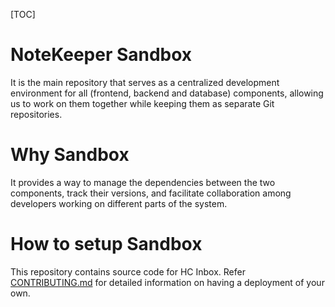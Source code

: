 [TOC]

# NoteKeeper Sandbox

It is the main repository that serves as a centralized development environment for all (frontend, backend and database) components, allowing us to work on them together while keeping them as separate Git repositories. 

# Why Sandbox

It provides a way to manage the dependencies between the two components, track their versions, and facilitate collaboration among developers working on different parts of the system. 


# How to setup Sandbox

This repository contains source code for HC Inbox. Refer [CONTRIBUTING.md](../CONTRIBUTING.md) for detailed information on having a deployment of your own.